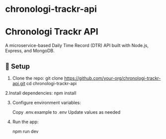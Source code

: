 # chronologi-trackr-api
# Chronologi Trackr API

A microservice-based Daily Time Record (DTR) API built with Node.js, Express, and MongoDB.

## 🚀 Setup

1. Clone the repo:
   git clone https://github.com/your-org/chronologi-trackr-api.git
   cd chronologi-trackr-api

2.Install dependencies:
    npm install

3. Configure environment variables:

    Copy .env.example to .env
    Update values as needed

4. Run the app:

    npm run dev
